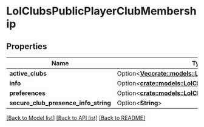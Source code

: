 # LolClubsPublicPlayerClubMembership

## Properties

Name | Type | Description | Notes
------------ | ------------- | ------------- | -------------
**active_clubs** | Option<[**Vec<crate::models::LolClubsPublicPlayerClub>**](LolClubsPublicPlayerClub.md)> |  | [optional]
**info** | Option<[**crate::models::LolClubsPublicClubPlayer**](LolClubsPublicClubPlayer.md)> |  | [optional]
**preferences** | Option<[**crate::models::LolClubsPublicClubPreferences**](LolClubsPublicClubPreferences.md)> |  | [optional]
**secure_club_presence_info_string** | Option<**String**> |  | [optional]

[[Back to Model list]](../README.md#documentation-for-models) [[Back to API list]](../README.md#documentation-for-api-endpoints) [[Back to README]](../README.md)


